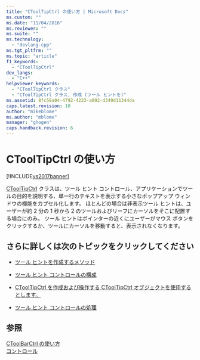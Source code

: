 ```yaml
---
title: "CToolTipCtrl の使い方 | Microsoft Docs"
ms.custom: ""
ms.date: "11/04/2016"
ms.reviewer: ""
ms.suite: ""
ms.technology: 
  - "devlang-cpp"
ms.tgt_pltfrm: ""
ms.topic: "article"
f1_keywords: 
  - "CToolTipCtrl"
dev_langs: 
  - "C++"
helpviewer_keywords: 
  - "CToolTipCtrl クラス"
  - "CToolTipCtrl クラス, 作成 (ツール ヒントを)"
ms.assetid: 8fc58a04-4792-4223-a092-d349d11344da
caps.latest.revision: 10
author: "mikeblome"
ms.author: "mblome"
manager: "ghogen"
caps.handback.revision: 6
---
```

# CToolTipCtrl の使い方
[!INCLUDE[vs2017banner](../assembler/inline/includes/vs2017banner.md)]

[CToolTipCtrl](../Topic/CToolTipCtrl%20Class.md) クラスは、ツール ヒント コントロール、アプリケーションでツールの目的を説明する、単一行のテキストを表示する小さなポップアップ ウィンドウの機能をカプセル化します。  ほとんどの場合は非表示ツール ヒントは、ユーザーが約 2 分の 1 秒から 2 のツールおよびリーフにカーソルをそこに配置する場合にのみ。  ツール ヒントはポインターの近くにユーザーがマウス ボタンをクリックするか、ツールにカーソルを移動すると、表示されなくなります。  
  
## さらに詳しくは次のトピックをクリックしてください  
  
-   [ツール ヒントを作成するメソッド](../mfc/methods-of-creating-tool-tips.md)  
  
-   [ツール ヒント コントロールの構成](../mfc/settings-for-the-tool-tip-control.md)  
  
-   [CToolTipCtrl を作成および操作する CToolTipCtrl オブジェクトを使用するとします。](../mfc/using-ctooltipctrl-to-create-and-manipulate-a-ctooltipctrl-object.md)  
  
-   [ツール ヒント コントロールの処理](../mfc/manipulating-the-tool-tip-control.md)  
  
## 参照  
 [CToolBarCtrl の使い方](../mfc/using-ctoolbarctrl.md)   
 [コントロール](../mfc/controls-mfc.md)